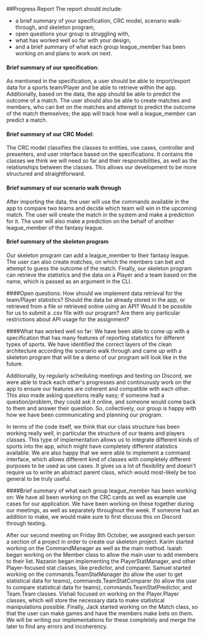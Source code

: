 ##Progress Report
The report should include:

* a brief summary of your specification, CRC model, scenario walk-through, and skeleton program,
* open questions your group is struggling with,
* what has worked well so far with your design,
* and a brief summary of what each group league_member has been working on and plans to work on next.

#### Brief summary of our specification:
As mentioned in the specification, a user should be able to import/export data for a sports team/Player
and be able to retrieve within the app. Additionally, based on the data, the app should be able to 
predict the outcome of a match. The user should also be able to create matches and members, who 
can bet on the matches and attempt to predict the outcome of the match themselves; the app will track
how well a league_member can predict a match.

#### Brief summary of our CRC Model:
The CRC model classifies the classes to entities, use cases, controller and presenters, and user interface based
on the specifications. It contains the classes we think we will need so far and their responsibilities, as well as the 
relationships between the classes. This allows our development to be more structured and straightforward.

#### Brief summary of our scenario walk through
After importing the data, the user will use the commands available in the app to compare two teams and decide which team
will win in the upcoming match. The user will create the match in the system and make a prediction for it. The user
will also make a prediction on the behalf of another league_member of the fantasy league. 

#### Brief summary of the skeleton program
Our skeleton program can add a league_member to their fantasy league. The user can also create matches, on which the members
can bet and attempt to guess the outcome of the match. Finally, our skeleton program can retrieve the statistics and the
data on a Player and a team based on the name, which is passed as an argument in the CLI. 


####Open questions: 
How should we implement data retrieval for the team/Player statistics? Should the data be already stored in the app, 
or retrieved from a file or retrieved online using an API?
Would it be possible for us to submit a .csv file with our program? Are there any particular restrictions about API
usage for the assignment?


####What has worked well so far: 
We have been able to come up with a specification that has many features
of reporting statistics for different types of sports. We have identified
the correct layers of the clean architecture according the scenario walk through and
came up with a skeleton program that will be a demo of our program will
look like in the future.

Additionally, by regularly scheduling meetings and texting on Discord, we were able to track each other's progresses
and continuously work on the app to ensure our features are coherent and compatible with each other. This also made
asking questions really easy; if someone had a question/problem, they could ask it online, and someone would come
back to them and answer their question. So, collectively, our group is happy with how we have been communicating and 
planning our program. 

In terms of the code itself, we think that our class structure has been working really well, in particular the structure
of our teams and players classes. This type of implementation allows us to integrate different kinds of sports into the
app, which might have completely different statistics available. We are also happy that we were able to implement a
command interface, which allows different kind of classes with completely different purposes to be used as use cases.
It gives us a lot of flexibility and doesn't require us to write an abstract parent class, which would most-likely be
too general to be truly useful. 

####Brief summary of what each group league_member has been working on: 
We have all been working on the CRC cards as well as example use cases
for our application. We have been working on these together during our
meetings, as well as separately throughout the week. If someone had an
addition to make, we would make sure to first discuss this on Discord
through texting.

After our second meeting on Friday 8th October, we assigned each person
a section of a project in order to create our skeleton project.
Karim started working on the CommandManager as well as the main method.
Isaiah began working on the Member class to allow the main user to add
members to their list. Nazanin began implementing the PlayerStatManager,
and other Player-focused stat classes, like predictor, and comparer.
Samuel started working on the commands.TeamStatManager (to allow the user to
get statistical data for teams), commands.TeamStatComparer (to allow the user
to compare statistical data for teams), commands.TeamStatPredictor, and Team.Team
classes. Vishali focused on working on the Player.Player classes,
which will store the necessary data to make statistical
manipulations possible. Finally, Jack started working on the Match class,
so that the user can make games and have the members make bets on them.
We will be writing our implementations for these completely and merge the later
to find any errors and incoherency.
